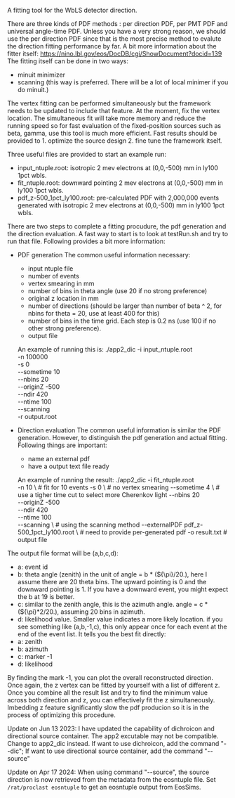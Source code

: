 A fitting tool for the WbLS detector direction.

There are three kinds of PDF methods : per direction PDF, per PMT PDF and universal angle-time PDF.
Unless you have a very strong reason, we should use the per direction PDF since that is the most precise method to evalute the direction fitting performance by far.
A bit more information about the fitter itself: https://nino.lbl.gov/eos/DocDB/cgi/ShowDocument?docid=139
The fitting itself can be done in two ways:
- minuit minimizer
- scanning (this way is preferred. There will be a lot of local minimer if you do minuit.)

The vertex fitting can be performed simultaneously but the framework needs to be updated to include that feature. At the moment, fix the vertex location.
The simultaneous fit will take more memory and reduce the running speed so for fast evaluation of the fixed-position sources such as beta, gamma, use this tool is much more efficient. Fast results should be provided to 1. optimize the source design 2. fine tune the framework itself.

Three useful files are provided to start an example run:
- input_ntuple.root: isotropic 2 mev electrons at (0,0,-500) mm in ly100 1pct wbls.
- fit_ntuple.root: downward pointing 2 mev electrons at (0,0,-500) mm in ly100 1pct wbls.
- pdf_z-500_1pct_ly100.root: pre-calculated PDF with 2,000,000 events generated with isotropic 2 mev electrons at (0,0,-500) mm in ly100 1pct wbls.

There are two steps to complete a fitting procudure, the pdf generation and the direction evaluation.
A fast way to start is to look at testRun.sh and try to run that file. Following provides a bit more information:

- PDF generation
  The common useful information necessary:
  - input ntuple file
  - number of events
  - vertex smearing in mm
  - number of bins in theta angle (use 20 if no strong preference)
  - original z location in mm
  - number of directions (should be larger than number of beta ^ 2, for nbins for theta = 20, use at least 400 for this)
  - number of bins in the time grid. Each step is 0.2 ns (use 100 if no other strong preference).
  - output file

  An example of running this is: 
    ./app2_dic -i input_ntuple.root\
         -n 100000 \
         -s 0 \
         --sometime 10 \
         --nbins 20 \
         --originZ -500 \
         --ndir 420 \
         --ntime 100 \
         --scanning \
         -r output.root
         
- Direction evaluation
  The common useful information is similar the PDF generation. However, to distinguish the pdf generation and actual fitting. Following things are important:
  - name an external pdf
  - have a output text file ready

  An example of running the result:
    ./app2_dic -i fit_ntuple.root\
         -n 10 \  # fit for 10 events
         -s 0 \ # no vertex smearing
         --sometime 4 \ # use a tigher time cut to select more Cherenkov light
         --nbins 20 \
         --originZ -500 \
         --ndir 420 \
         --ntime 100 \
         --scanning \ # using the scanning method
         --externalPDF pdf_z-500_1pct_ly100.root \ # need to provide per-generated pdf
         -o result.txt # output file

The output file format will be (a,b,c,d):
- a: event id
- b: theta angle (zenith) in the unit of angle = b * (${\pi}/20.), here I assume there are 20 theta bins. The upward pointing is 0 and the downward pointing is 1. If you have a downward event, you might expect the b at 19 is better.
- c: similar to the zenith angle, this is the azimuth angle. angle = c * (${\pi}*2/20.), assuming 20 bins in azimuth.
- d: likelihood value. Smaller value indicates a more likely location.
if you see something like (a,b,-1,c), this only appear once for each event at the end of the event list. It tells you the best fit directly:
- a: zenith
- b: azimuth
- c: marker -1
- d: likelihood

By finding the mark -1, you can plot the overall reconstructed direction. 
Once again, the z vertex can be fitted by yourself with a list of different z. Once you combine all the result list and try to find the minimum value across both direction and z, you can effectively fit the z simultaneously. Imbedding z feature significantly slow the pdf producion so it is in the process of optimizing this procedure.

Update on Jun 13 2023:
I have updated the capability of dichroicon and directional source container. 
The app2 excutable may not be compatible. Change to app2_dic instead.
If want to use dichroicon, add the command "--dic";
If want to use directional source container, add the command "--source"

Update on Apr 17 2024:
When using command "--source", the source direction is now retrieved from
the metadata from the eosntuple file.
Set `/rat/proclast eosntuple` to get an eosntuple output from EosSims.

